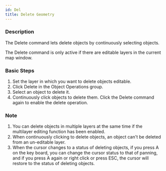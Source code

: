 ```yaml
---
id: Del
title: Delete Geometry
---
```

### Description

The Delete command lets delete objects by continuously selecting objects.

The Delete command is only active if there are editable layers in the current map window.

### Basic Steps

1. Set the layer in which you want to delete objects editable.
2. Click Delete in the Object Operations group.
3. Select an object to delete it.
4. Continuously click objects to delete them. Click the Delete command again to enable the delete operation.

### Note

1. You can delete objects in multiple layers at the same time if the multilayer editing function has been enabled.
2. When continuously clicking to delete objects, an object can't be deleted from an un-editable layer.
3. When the cursor changes to a status of deleting objects, if you press A on the key board, you can change the cursor status to that of panning, and if you press A again or right click or press ESC, the cursor will restore to the status of deleting objects. 

